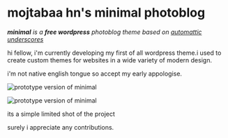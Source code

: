 # mojtabaa hn's minimal photoblog
*__minimal__ is a __free wordpress__ photoblog theme based on [automattic underscores](https://github.com/automattic/_s)*

hi fellow, i'm currently developing my first of all wordpress theme.i used to create custom themes for websites in a wide variety of modern design.

i'm not native english tongue so accept my early appologise.

![prototype version of minimal](https://cloud.githubusercontent.com/assets/9845317/13714777/e0a872f4-e7e5-11e5-8dda-dc094b3e218d.jpg)  

![prototype version of minimal](https://cloud.githubusercontent.com/assets/9845317/13795930/10bd4970-eb19-11e5-8d86-0af1d292227d.jpg)

its a simple limited shot of the project

surely i appreciate any contributions.
